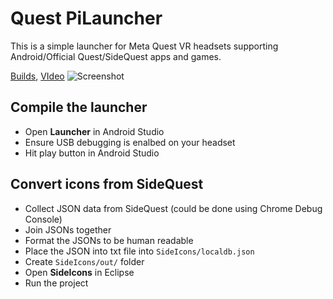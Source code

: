 # Quest PiLauncher
This is a simple launcher for Meta Quest VR headsets supporting Android/Official Quest/SideQuest apps and games.

[Builds](https://github.com/lvonasek/binary/tree/master/QuestPiLauncher),
[VIdeo](https://youtu.be/-CPBeUSL2Nw?t=4)
![Screenshot](https://github.com/lvonasek/QuestPiLauncher/blob/main/SCREENSHOT.png?raw=true)

## Compile the launcher
* Open **Launcher** in Android Studio
* Ensure USB debugging is enalbed on your headset
* Hit play button in Android Studio

## Convert icons from SideQuest
* Collect JSON data from SideQuest (could be done using Chrome Debug Console)
* Join JSONs together
* Format the JSONs to be human readable
* Place the JSON into txt file into `SideIcons/localdb.json`
* Create `SideIcons/out/` folder
* Open **SideIcons** in Eclipse
* Run the project
